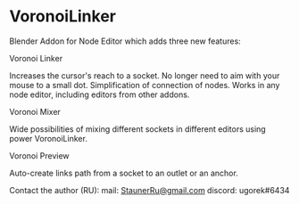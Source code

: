 # VoronoiLinker
Blender Addon for Node Editor which adds three new features:

Voronoi Linker

Increases the cursor's reach to a socket.
No longer need to aim with your mouse to a small dot.
Simplification of connection of nodes.
Works in any node editor, including editors from other addons.

Voronoi Mixer

Wide possibilities of mixing different sockets in different editors using power VoronoiLinker.

Voronoi Preview

Auto-create links path from a socket to an outlet or an anchor.


Contact the author (RU):
mail: StaunerRu@gmail.com
discord: ugorek#6434
